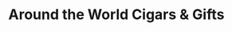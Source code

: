 ---
title: "Around the World Cigars & Gifts"
url: /park-ridge/around-the-world-cigars-and-gifts/
shop: tobacco
---